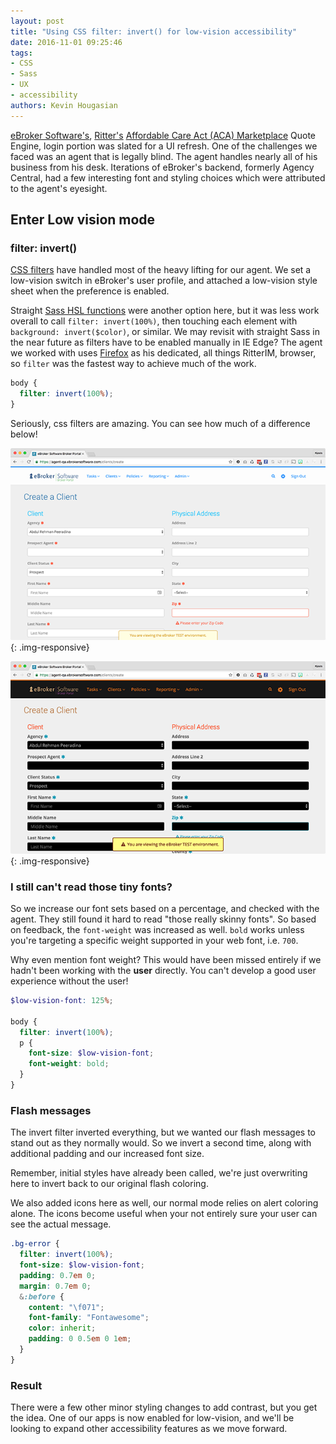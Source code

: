 ```yaml
---
layout: post
title: "Using CSS filter: invert() for low-vision accessibility"
date: 2016-11-01 09:25:46
tags:
- CSS
- Sass
- UX
- accessibility
authors: Kevin Hougasian
---
```

[eBroker Software's](https://ebrokersoftware.com), [Ritter's](https://ritterim.com) [Affordable Care Act (ACA) Marketplace](https://healthcare.gov) Quote Engine, login portion was slated for a UI refresh. One of the challenges we faced was an agent that is legally blind. The agent handles nearly all of his business from his desk. Iterations of eBroker's backend, formerly Agency Central, had a few interesting font and styling choices which were attributed to the agent's eyesight.

## Enter Low vision mode

### filter: invert()

[CSS filters](https://developer.mozilla.org/en-US/docs/Web/CSS/filter) have handled most of the heavy lifting for our agent. We set a low-vision switch in eBroker's user profile, and attached a low-vision style sheet when the preference is enabled.

Straight [Sass HSL functions](http://sass-lang.com/documentation/Sass/Script/Functions.html#hsl_functions) were another option here, but it was less work overall to call `filter: invert(100%)`, then touching each element with `background: invert($color)`, or similar. We may revisit with straight Sass in the near future as filters have to be enabled manually in IE Edge? The agent we worked with uses [Firefox](http://caniuse.com/#search=filter) as his dedicated, all things RitterIM, browser, so `filter` was the fastest way to achieve much of the work.

```scss
body {
  filter: invert(100%);
}
```

Seriously, css filters are amazing. You can see how much of a difference below!

![eBroker Software create client afterUI](/images/filter-inverted/create-client-afterUI.png){: .img-responsive}

![eBroker Software create client inverted](/images/filter-inverted/create-client-inverted.png){: .img-responsive}

### I still can't read those tiny fonts?

So we increase our font sets based on a percentage, and checked with the agent. They still found it hard to read "those really skinny fonts". So based on feedback, the `font-weight` was increased as well. `bold` works unless you're targeting a specific weight supported in your web font, i.e. `700`.

Why even mention font weight? This would have been missed entirely if we hadn't been working with the **user** directly. You can't develop a good user experience without the user!

```scss
$low-vision-font: 125%;

body {
  filter: invert(100%);
  p {
    font-size: $low-vision-font;
    font-weight: bold;
  }
}
```

### Flash messages

The invert filter inverted everything, but we wanted our flash messages to stand out as they normally would. So we invert a second time, along with additional padding and our increased font size.

Remember, initial styles have already been called, we're just overwriting here to invert back to our original flash coloring.

We also added icons here as well, our normal mode relies on alert coloring alone. The icons become useful when your not entirely sure your user can see the actual message.

```scss
.bg-error {
  filter: invert(100%);
  font-size: $low-vision-font;
  padding: 0.7em 0;
  margin: 0.7em 0;
  &:before {
    content: "\f071";
    font-family: "Fontawesome";
    color: inherit;
    padding: 0 0.5em 0 1em;
  }
}
```

### Result

There were a few other minor styling changes to add contrast, but you get the idea. One of our apps is now enabled for low-vision, and we'll be looking to expand other accessibility features as we move forward.
